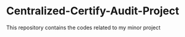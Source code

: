 # Centralized-Certify-Audit-Project
This repository contains the codes related to my minor  project 
